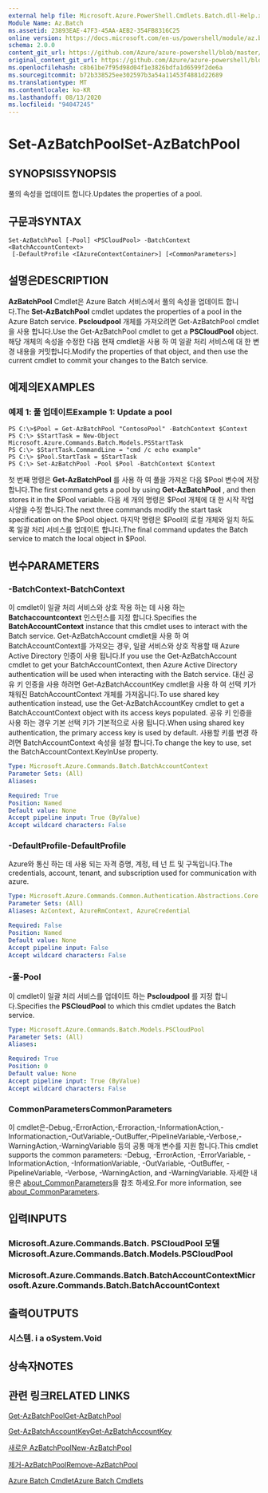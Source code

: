 ```yaml
---
external help file: Microsoft.Azure.PowerShell.Cmdlets.Batch.dll-Help.xml
Module Name: Az.Batch
ms.assetid: 23893EAE-47F3-45AA-AEB2-354FB8316C25
online version: https://docs.microsoft.com/en-us/powershell/module/az.batch/set-azbatchpool
schema: 2.0.0
content_git_url: https://github.com/Azure/azure-powershell/blob/master/src/Batch/Batch/help/Set-AzBatchPool.md
original_content_git_url: https://github.com/Azure/azure-powershell/blob/master/src/Batch/Batch/help/Set-AzBatchPool.md
ms.openlocfilehash: c8b61be7f95d98d04f1e3826bdfa1d6599f2de6a
ms.sourcegitcommit: b72b338525ee302597b3a54a11453f4881d22689
ms.translationtype: MT
ms.contentlocale: ko-KR
ms.lasthandoff: 08/13/2020
ms.locfileid: "94047245"
---
```

# <span data-ttu-id="7cbe6-101">Set-AzBatchPool</span><span class="sxs-lookup"><span data-stu-id="7cbe6-101">Set-AzBatchPool</span></span>

## <span data-ttu-id="7cbe6-102">SYNOPSIS</span><span class="sxs-lookup"><span data-stu-id="7cbe6-102">SYNOPSIS</span></span>
<span data-ttu-id="7cbe6-103">풀의 속성을 업데이트 합니다.</span><span class="sxs-lookup"><span data-stu-id="7cbe6-103">Updates the properties of a pool.</span></span>

## <span data-ttu-id="7cbe6-104">구문과</span><span class="sxs-lookup"><span data-stu-id="7cbe6-104">SYNTAX</span></span>

```
Set-AzBatchPool [-Pool] <PSCloudPool> -BatchContext <BatchAccountContext>
 [-DefaultProfile <IAzureContextContainer>] [<CommonParameters>]
```

## <span data-ttu-id="7cbe6-105">설명은</span><span class="sxs-lookup"><span data-stu-id="7cbe6-105">DESCRIPTION</span></span>
<span data-ttu-id="7cbe6-106">**AzBatchPool** Cmdlet은 Azure Batch 서비스에서 풀의 속성을 업데이트 합니다.</span><span class="sxs-lookup"><span data-stu-id="7cbe6-106">The **Set-AzBatchPool** cmdlet updates the properties of a pool in the Azure Batch service.</span></span>
<span data-ttu-id="7cbe6-107">**Pscloudpool** 개체를 가져오려면 Get-AzBatchPool cmdlet을 사용 합니다.</span><span class="sxs-lookup"><span data-stu-id="7cbe6-107">Use the Get-AzBatchPool cmdlet to get a **PSCloudPool** object.</span></span>
<span data-ttu-id="7cbe6-108">해당 개체의 속성을 수정한 다음 현재 cmdlet을 사용 하 여 일괄 처리 서비스에 대 한 변경 내용을 커밋합니다.</span><span class="sxs-lookup"><span data-stu-id="7cbe6-108">Modify the properties of that object, and then use the current cmdlet to commit your changes to the Batch service.</span></span>

## <span data-ttu-id="7cbe6-109">예제의</span><span class="sxs-lookup"><span data-stu-id="7cbe6-109">EXAMPLES</span></span>

### <span data-ttu-id="7cbe6-110">예제 1: 풀 업데이트</span><span class="sxs-lookup"><span data-stu-id="7cbe6-110">Example 1: Update a pool</span></span>
```
PS C:\>$Pool = Get-AzBatchPool "ContosoPool" -BatchContext $Context
PS C:\> $StartTask = New-Object Microsoft.Azure.Commands.Batch.Models.PSStartTask
PS C:\> $StartTask.CommandLine = "cmd /c echo example"
PS C:\> $Pool.StartTask = $StartTask
PS C:\> Set-AzBatchPool -Pool $Pool -BatchContext $Context
```

<span data-ttu-id="7cbe6-111">첫 번째 명령은 **Get-AzBatchPool** 를 사용 하 여 풀을 가져온 다음 $Pool 변수에 저장 합니다.</span><span class="sxs-lookup"><span data-stu-id="7cbe6-111">The first command gets a pool by using **Get-AzBatchPool** , and then stores it in the $Pool variable.</span></span>
<span data-ttu-id="7cbe6-112">다음 세 개의 명령은 $Pool 개체에 대 한 시작 작업 사양을 수정 합니다.</span><span class="sxs-lookup"><span data-stu-id="7cbe6-112">The next three commands modify the start task specification on the $Pool object.</span></span>
<span data-ttu-id="7cbe6-113">마지막 명령은 $Pool의 로컬 개체와 일치 하도록 일괄 처리 서비스를 업데이트 합니다.</span><span class="sxs-lookup"><span data-stu-id="7cbe6-113">The final command updates the Batch service to match the local object in $Pool.</span></span>

## <span data-ttu-id="7cbe6-114">변수</span><span class="sxs-lookup"><span data-stu-id="7cbe6-114">PARAMETERS</span></span>

### <span data-ttu-id="7cbe6-115">-BatchContext</span><span class="sxs-lookup"><span data-stu-id="7cbe6-115">-BatchContext</span></span>
<span data-ttu-id="7cbe6-116">이 cmdlet이 일괄 처리 서비스와 상호 작용 하는 데 사용 하는 **Batchaccountcontext** 인스턴스를 지정 합니다.</span><span class="sxs-lookup"><span data-stu-id="7cbe6-116">Specifies the **BatchAccountContext** instance that this cmdlet uses to interact with the Batch service.</span></span>
<span data-ttu-id="7cbe6-117">Get-AzBatchAccount cmdlet을 사용 하 여 BatchAccountContext를 가져오는 경우, 일괄 서비스와 상호 작용할 때 Azure Active Directory 인증이 사용 됩니다.</span><span class="sxs-lookup"><span data-stu-id="7cbe6-117">If you use the Get-AzBatchAccount cmdlet to get your BatchAccountContext, then Azure Active Directory authentication will be used when interacting with the Batch service.</span></span> <span data-ttu-id="7cbe6-118">대신 공유 키 인증을 사용 하려면 Get-AzBatchAccountKey cmdlet을 사용 하 여 선택 키가 채워진 BatchAccountContext 개체를 가져옵니다.</span><span class="sxs-lookup"><span data-stu-id="7cbe6-118">To use shared key authentication instead, use the Get-AzBatchAccountKey cmdlet to get a BatchAccountContext object with its access keys populated.</span></span> <span data-ttu-id="7cbe6-119">공유 키 인증을 사용 하는 경우 기본 선택 키가 기본적으로 사용 됩니다.</span><span class="sxs-lookup"><span data-stu-id="7cbe6-119">When using shared key authentication, the primary access key is used by default.</span></span> <span data-ttu-id="7cbe6-120">사용할 키를 변경 하려면 BatchAccountContext 속성을 설정 합니다.</span><span class="sxs-lookup"><span data-stu-id="7cbe6-120">To change the key to use, set the BatchAccountContext.KeyInUse property.</span></span>

```yaml
Type: Microsoft.Azure.Commands.Batch.BatchAccountContext
Parameter Sets: (All)
Aliases:

Required: True
Position: Named
Default value: None
Accept pipeline input: True (ByValue)
Accept wildcard characters: False
```

### <span data-ttu-id="7cbe6-121">-DefaultProfile</span><span class="sxs-lookup"><span data-stu-id="7cbe6-121">-DefaultProfile</span></span>
<span data-ttu-id="7cbe6-122">Azure와 통신 하는 데 사용 되는 자격 증명, 계정, 테 넌 트 및 구독입니다.</span><span class="sxs-lookup"><span data-stu-id="7cbe6-122">The credentials, account, tenant, and subscription used for communication with azure.</span></span>

```yaml
Type: Microsoft.Azure.Commands.Common.Authentication.Abstractions.Core.IAzureContextContainer
Parameter Sets: (All)
Aliases: AzContext, AzureRmContext, AzureCredential

Required: False
Position: Named
Default value: None
Accept pipeline input: False
Accept wildcard characters: False
```

### <span data-ttu-id="7cbe6-123">-풀</span><span class="sxs-lookup"><span data-stu-id="7cbe6-123">-Pool</span></span>
<span data-ttu-id="7cbe6-124">이 cmdlet이 일괄 처리 서비스를 업데이트 하는 **Pscloudpool** 를 지정 합니다.</span><span class="sxs-lookup"><span data-stu-id="7cbe6-124">Specifies the **PSCloudPool** to which this cmdlet updates the Batch service.</span></span>

```yaml
Type: Microsoft.Azure.Commands.Batch.Models.PSCloudPool
Parameter Sets: (All)
Aliases:

Required: True
Position: 0
Default value: None
Accept pipeline input: True (ByValue)
Accept wildcard characters: False
```

### <span data-ttu-id="7cbe6-125">CommonParameters</span><span class="sxs-lookup"><span data-stu-id="7cbe6-125">CommonParameters</span></span>
<span data-ttu-id="7cbe6-126">이 cmdlet은-Debug,-ErrorAction,-Erroraction,-InformationAction,-Informationaction,-OutVariable,-OutBuffer,-PipelineVariable,-Verbose,-WarningAction,-WarningVariable 등의 공통 매개 변수를 지원 합니다.</span><span class="sxs-lookup"><span data-stu-id="7cbe6-126">This cmdlet supports the common parameters: -Debug, -ErrorAction, -ErrorVariable, -InformationAction, -InformationVariable, -OutVariable, -OutBuffer, -PipelineVariable, -Verbose, -WarningAction, and -WarningVariable.</span></span> <span data-ttu-id="7cbe6-127">자세한 내용은 [about_CommonParameters](http://go.microsoft.com/fwlink/?LinkID=113216)을 참조 하세요.</span><span class="sxs-lookup"><span data-stu-id="7cbe6-127">For more information, see [about_CommonParameters](http://go.microsoft.com/fwlink/?LinkID=113216).</span></span>

## <span data-ttu-id="7cbe6-128">입력</span><span class="sxs-lookup"><span data-stu-id="7cbe6-128">INPUTS</span></span>

### <span data-ttu-id="7cbe6-129">Microsoft.Azure.Commands.Batch. PSCloudPool 모델</span><span class="sxs-lookup"><span data-stu-id="7cbe6-129">Microsoft.Azure.Commands.Batch.Models.PSCloudPool</span></span>

### <span data-ttu-id="7cbe6-130">Microsoft.Azure.Commands.Batch.BatchAccountContext</span><span class="sxs-lookup"><span data-stu-id="7cbe6-130">Microsoft.Azure.Commands.Batch.BatchAccountContext</span></span>

## <span data-ttu-id="7cbe6-131">출력</span><span class="sxs-lookup"><span data-stu-id="7cbe6-131">OUTPUTS</span></span>

### <span data-ttu-id="7cbe6-132">시스템. i a o</span><span class="sxs-lookup"><span data-stu-id="7cbe6-132">System.Void</span></span>

## <span data-ttu-id="7cbe6-133">상속자</span><span class="sxs-lookup"><span data-stu-id="7cbe6-133">NOTES</span></span>

## <span data-ttu-id="7cbe6-134">관련 링크</span><span class="sxs-lookup"><span data-stu-id="7cbe6-134">RELATED LINKS</span></span>

[<span data-ttu-id="7cbe6-135">Get-AzBatchPool</span><span class="sxs-lookup"><span data-stu-id="7cbe6-135">Get-AzBatchPool</span></span>](./Get-AzBatchPool.md)

[<span data-ttu-id="7cbe6-136">Get-AzBatchAccountKey</span><span class="sxs-lookup"><span data-stu-id="7cbe6-136">Get-AzBatchAccountKey</span></span>](./Get-AzBatchAccountKey.md)

[<span data-ttu-id="7cbe6-137">새로운 AzBatchPool</span><span class="sxs-lookup"><span data-stu-id="7cbe6-137">New-AzBatchPool</span></span>](./New-AzBatchPool.md)

[<span data-ttu-id="7cbe6-138">제거-AzBatchPool</span><span class="sxs-lookup"><span data-stu-id="7cbe6-138">Remove-AzBatchPool</span></span>](./Remove-AzBatchPool.md)

[<span data-ttu-id="7cbe6-139">Azure Batch Cmdlet</span><span class="sxs-lookup"><span data-stu-id="7cbe6-139">Azure Batch Cmdlets</span></span>](/powershell/module/az.batch)


